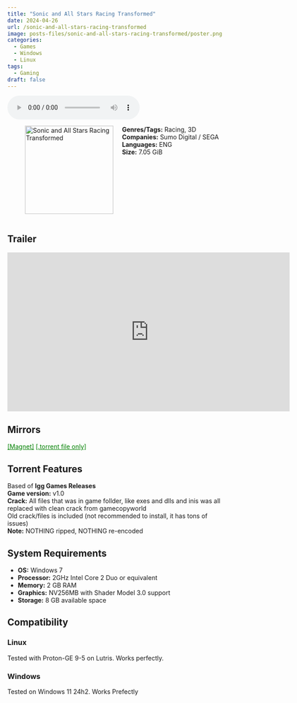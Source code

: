 ```yaml
---
title: "Sonic and All Stars Racing Transformed"
date: 2024-04-26
url: /sonic-and-all-stars-racing-transformed
image: posts-files/sonic-and-all-stars-racing-transformed/poster.png
categories:
  - Games
  - Windows
  - Linux
tags:
  - Gaming
draft: false
---
```


<style>
  body.dark-mode,
  body.dark-mode main * {
    background: url('/posts-files/sonic-and-all-stars-racing-transformed/background.png') center center fixed no-repeat;
    background-size: cover;
    color: #f5f5f5;
  }
</style>

<script>
    document.addEventListener('DOMContentLoaded', function () {
        document.body.classList.add('dark-mode');
        localStorage.setItem('darkMode', 'true');
    });
</script>

<audio controls autoplay>
  <source src="/posts-files/sonic-and-all-stars-racing-transformed/music.mp3" type="audio/mp3">
  Your browser does not support the audio tag.
</audio>

<figure style="float: left; margin-right: 20px;">
  <img src="/posts-files/sonic-and-all-stars-racing-transformed/poster.png" alt="Sonic and All Stars Racing Transformed" style="width: 200px;">
</figure>

**Genres/Tags:** Racing, 3D  
**Companies:** Sumo Digital / SEGA  
**Languages:** ENG  
**Size:** 7.05 GiB  
# ⠀
# ⠀

## Trailer
<iframe width="640" height="360" src="https://www.youtube.com/embed/EktpW-iwd_g" title="Sonic &amp; All-Stars Racing Transformed - Launch Trailer" frameborder="0" allow="accelerometer; autoplay; clipboard-write; encrypted-media; gyroscope; picture-in-picture; web-share" referrerpolicy="strict-origin-when-cross-origin" 
allowfullscreen></iframe>

## Mirrors
<a href="magnet:?xt=urn:btih:K2XDCBHDLTG6WRNA63ETV4QRLZHZV74R&dn=Sonic%20and%20All%20Stars%20Racing%20Transformed" style="color: green;">[Magnet]</a>
<a href="https://www.dropbox.com/scl/fi/k9033jtw3xmqb3r0xhks8/Sonic-and-All-Stars-Racing-Transformed.torrent?rlkey=hihe2rvsxlhg74qb9l1pv5nej&st=sexda3ay&dl=1" style="color: green;">[.torrent file only]</a>

## Torrent Features
Based of **Igg Games Releases**  
**Game version:** v1.0  
**Crack:** All files that was in game follder, like exes and dlls and inis was all replaced with clean crack from gamecopyworld  
Old crack/files is included (not recommended to install, it has tons of issues)  
**Note:** NOTHING ripped, NOTHING re-encoded  

## System Requirements
- **OS:** Windows 7  
- **Processor:** 2GHz Intel Core 2 Duo or equivalent  
- **Memory:** 2 GB RAM  
- **Graphics:** NV256MB with Shader Model 3.0 support  
- **Storage:** 8 GB available space  


## Compatibility
### Linux
Tested with Proton-GE 9-5 on Lutris. Works perfectly.  

### Windows

Tested on Windows 11 24h2. Works Prefectly   